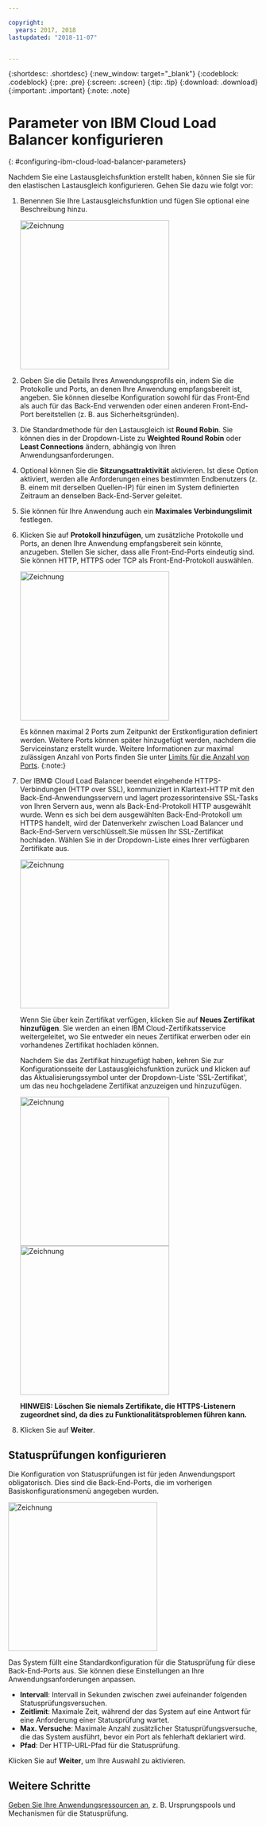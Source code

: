 ```yaml
---

copyright:
  years: 2017, 2018
lastupdated: "2018-11-07"


---
```


{:shortdesc: .shortdesc}
{:new_window: target="_blank"}
{:codeblock: .codeblock}
{:pre: .pre}
{:screen: .screen}
{:tip: .tip}
{:download: .download}
{:important: .important}
{:note: .note}

# Parameter von IBM Cloud Load Balancer konfigurieren
{: #configuring-ibm-cloud-load-balancer-parameters}

Nachdem Sie eine Lastausgleichsfunktion erstellt haben, können Sie sie für den elastischen Lastausgleich konfigurieren. Gehen Sie dazu wie folgt vor:

1. Benennen Sie Ihre Lastausgleichsfunktion und fügen Sie optional eine Beschreibung hinzu.

	<img src="images/lb-config-basic.png" alt="Zeichnung" style="width: 300px;"/>

2. Geben Sie die Details Ihres Anwendungsprofils ein, indem Sie die Protokolle und Ports, an denen Ihre Anwendung empfangsbereit ist, angeben. Sie können dieselbe Konfiguration sowohl für das Front-End als auch für das Back-End verwenden oder einen anderen Front-End-Port bereitstellen (z. B. aus Sicherheitsgründen).

3. Die Standardmethode für den Lastausgleich ist **Round Robin**. Sie können dies in der Dropdown-Liste zu **Weighted Round Robin** oder **Least Connections** ändern, abhängig von Ihren Anwendungsanforderungen.

4. Optional können Sie die **Sitzungsattraktivität** aktivieren. Ist diese Option aktiviert, werden alle Anforderungen eines bestimmten Endbenutzers (z. B. einem mit derselben Quellen-IP) für einen im System definierten Zeitraum an denselben Back-End-Server geleitet.

5. Sie können für Ihre Anwendung auch ein **Maximales Verbindungslimit** festlegen.

6. Klicken Sie auf **Protokoll hinzufügen**, um zusätzliche Protokolle und Ports, an denen Ihre Anwendung empfangsbereit sein könnte, anzugeben. Stellen Sie sicher, dass alle Front-End-Ports eindeutig sind. Sie können HTTP, HTTPS oder TCP als Front-End-Protokoll auswählen.

	<img src="images/lb-add-protocol.png" alt="Zeichnung" style="width: 300px;"/>

	Es können maximal 2 Ports zum Zeitpunkt der Erstkonfiguration definiert werden. Weitere Ports können später hinzugefügt werden, nachdem die Serviceinstanz erstellt wurde. Weitere Informationen zur maximal zulässigen Anzahl von Ports finden Sie unter [Limits für die Anzahl von Ports](/docs/infrastructure/loadbalancer-service?topic=loadbalancer-service-faqs-for-ibm-cloud-load-balancer#what-s-the-maximum-number-of-virtual-ports-i-can-define-with-my-load-balancer-service-).
{:note:}

7. Der IBM© Cloud Load Balancer beendet eingehende HTTPS-Verbindungen (HTTP over SSL), kommuniziert in Klartext-HTTP mit den Back-End-Anwendungsservern und lagert prozessorintensive SSL-Tasks von Ihren Servern aus, wenn als Back-End-Protokoll HTTP ausgewählt wurde. Wenn es sich bei dem ausgewählten Back-End-Protokoll um HTTPS handelt, wird der Datenverkehr zwischen Load Balancer und Back-End-Servern verschlüsselt.Sie müssen Ihr SSL-Zertifikat hochladen. Wählen Sie in der Dropdown-Liste eines Ihrer verfügbaren Zertifikate aus.  

	<img src="images/lb-ssl-cert.png" alt="Zeichnung" style="width: 300px;"/>

	Wenn Sie über kein Zertifikat verfügen, klicken Sie auf **Neues Zertifikat hinzufügen**. Sie werden an einen IBM Cloud-Zertifikatsservice weitergeleitet, wo Sie entweder ein neues Zertifikat erwerben oder ein vorhandenes Zertifikat hochladen können. 
	
	Nachdem Sie das Zertifikat hinzugefügt haben, kehren Sie zur Konfigurationsseite der Lastausgleichsfunktion zurück und klicken auf das Aktualisierungssymbol unter der Dropdown-Liste 'SSL-Zertifikat', um das neu hochgeladene Zertifikat anzuzeigen und hinzuzufügen.

	<img src="images/order-ssl-cert.png" alt="Zeichnung" style="width: 300px;"/>

	<img src="images/refresh-cert.png" alt="Zeichnung" style="width: 300px;"/>

	**HINWEIS: Löschen Sie niemals Zertifikate, die HTTPS-Listenern zugeordnet sind, da dies zu Funktionalitätsproblemen führen kann.**

8. Klicken Sie auf **Weiter**.

## Statusprüfungen konfigurieren
Die Konfiguration von Statusprüfungen ist für jeden Anwendungsport obligatorisch. Dies sind die Back-End-Ports, die im vorherigen Basiskonfigurationsmenü angegeben wurden.

<img src="images/config-health-check.png" alt="Zeichnung" style="width: 300px;"/>

Das System füllt eine Standardkonfiguration für die Statusprüfung für diese Back-End-Ports aus. Sie können diese Einstellungen an Ihre Anwendungsanforderungen anpassen.

* **Intervall**: Intervall in Sekunden zwischen zwei aufeinander folgenden Statusprüfungsversuchen.
* **Zeitlimit**: Maximale Zeit, während der das System auf eine Antwort für eine Anforderung einer Statusprüfung wartet.
* **Max. Versuche**: Maximale Anzahl zusätzlicher Statusprüfungsversuche, die das System ausführt, bevor ein Port als fehlerhaft deklariert wird.
* **Pfad**: Der HTTP-URL-Pfad für die Statusprüfung.     

Klicken Sie auf **Weiter**, um Ihre Auswahl zu aktivieren.

## Weitere Schritte
[Geben Sie Ihre Anwendungsressourcen an](/docs/infrastructure/loadbalancer-service?topic=loadbalancer-service-identifying-your-application-server-resources), z. B. Ursprungspools und Mechanismen für die Statusprüfung.
